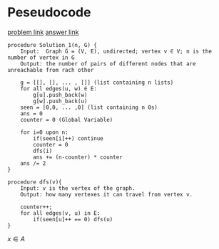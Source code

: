 # Peseudocode
[problem link](https://leetcode.com/problems/count-unreachable-pairs-of-nodes-in-an-undirected-graph/)
[answer link](https://zxi.mytechroad.com/blog/category/graph/)

```
procedure Solution_1(n, G) {
    Input:  Graph G = (V, E), undirected; vertex v ∈ V; n is the number of vertex in G
    Output: the number of pairs of different nodes that are unreachable from rach other

    g = [[], [], ... , []] (list containing n lists)
    for all edges(u, w) ∈ E:
        g[u].push_back(w)
        g[w].push_back(u)
    seen = [0,0, ... ,0] (list containing n 0s)
    ans = 0
    counter = 0 (Global Variable)

    for i=0 upon n:
        if(seen[i]++) continue
        counter = 0
        dfs(i)
        ans += (n-counter) * counter
    ans /= 2
}

procedure dfs(v){
    Input: v is the vertex of the graph.
    Output: how many vertexes it can travel from vertex v.

    counter++;
    for all edges(v, u) in E:
        if(seen[u]++ == 0) dfs(u)
}
```


$x \in A$
